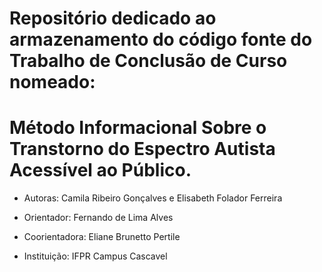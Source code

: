 # Repositório dedicado ao armazenamento do código fonte do Trabalho de Conclusão de Curso nomeado: 
# Método Informacional Sobre o Transtorno do Espectro Autista Acessível ao Público.

* Autoras: Camila Ribeiro Gonçalves e Elisabeth Folador Ferreira
* Orientador: Fernando de Lima Alves
* Coorientadora: Eliane Brunetto Pertile

* Instituição: IFPR Campus Cascavel
